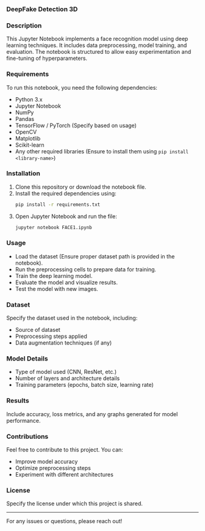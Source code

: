 ### DeepFake Detection 3D
### Description
This Jupyter Notebook implements a face recognition model using deep learning techniques. It includes data preprocessing, model training, and evaluation. The notebook is structured to allow easy experimentation and fine-tuning of hyperparameters.

### Requirements
To run this notebook, you need the following dependencies:
- Python 3.x
- Jupyter Notebook
- NumPy
- Pandas
- TensorFlow / PyTorch (Specify based on usage)
- OpenCV
- Matplotlib
- Scikit-learn
- Any other required libraries (Ensure to install them using `pip install <library-name>`)

### Installation
1. Clone this repository or download the notebook file.
2. Install the required dependencies using:
   ```bash
   pip install -r requirements.txt
   ```
3. Open Jupyter Notebook and run the file:
   ```bash
   jupyter notebook FACE1.ipynb
   ```

### Usage
- Load the dataset (Ensure proper dataset path is provided in the notebook).
- Run the preprocessing cells to prepare data for training.
- Train the deep learning model.
- Evaluate the model and visualize results.
- Test the model with new images.

### Dataset
Specify the dataset used in the notebook, including:
- Source of dataset
- Preprocessing steps applied
- Data augmentation techniques (if any)

### Model Details
- Type of model used (CNN, ResNet, etc.)
- Number of layers and architecture details
- Training parameters (epochs, batch size, learning rate)

### Results
Include accuracy, loss metrics, and any graphs generated for model performance.

### Contributions
Feel free to contribute to this project. You can:
- Improve model accuracy
- Optimize preprocessing steps
- Experiment with different architectures

### License
Specify the license under which this project is shared.

---
For any issues or questions, please reach out!
